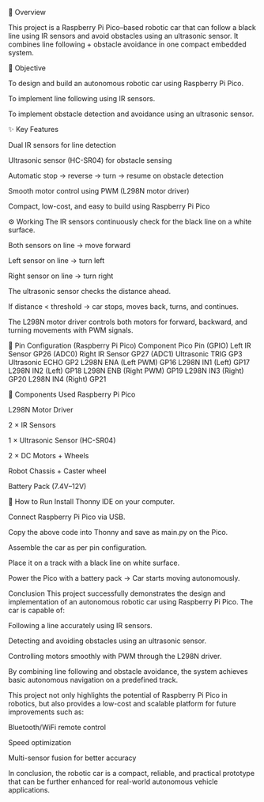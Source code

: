 📖 Overview

This project is a Raspberry Pi Pico–based robotic car that can follow a black line using IR sensors and avoid obstacles using an ultrasonic sensor.
It combines line following + obstacle avoidance in one compact embedded system.

🎯 Objective

To design and build an autonomous robotic car using Raspberry Pi Pico.

To implement line following using IR sensors.

To implement obstacle detection and avoidance using an ultrasonic sensor.

✨ Key Features

Dual IR sensors for line detection

Ultrasonic sensor (HC-SR04) for obstacle sensing

Automatic stop → reverse → turn → resume on obstacle detection

Smooth motor control using PWM (L298N motor driver)

Compact, low-cost, and easy to build using Raspberry Pi Pico

⚙️ Working
The IR sensors continuously check for the black line on a white surface.

Both sensors on line → move forward

Left sensor on line → turn left

Right sensor on line → turn right

The ultrasonic sensor checks the distance ahead.

If distance < threshold → car stops, moves back, turns, and continues.

The L298N motor driver controls both motors for forward, backward, and turning movements with PWM signals.

📌 Pin Configuration (Raspberry Pi Pico)
Component	Pico Pin (GPIO)
Left IR Sensor	GP26 (ADC0)
Right IR Sensor	GP27 (ADC1)
Ultrasonic TRIG	GP3
Ultrasonic ECHO	GP2
L298N ENA (Left PWM)	GP16
L298N IN1 (Left)	GP17
L298N IN2 (Left)	GP18
L298N ENB (Right PWM)	GP19
L298N IN3 (Right)	GP20
L298N IN4 (Right)	GP21

🔧 Components Used
Raspberry Pi Pico

L298N Motor Driver

2 × IR Sensors

1 × Ultrasonic Sensor (HC-SR04)

2 × DC Motors + Wheels

Robot Chassis + Caster wheel

Battery Pack (7.4V–12V)

🚀 How to Run
Install Thonny IDE on your computer.

Connect Raspberry Pi Pico via USB.

Copy the above code into Thonny and save as main.py on the Pico.

Assemble the car as per pin configuration.

Place it on a track with a black line on white surface.

Power the Pico with a battery pack → Car starts moving autonomously.

Conclusion
This project successfully demonstrates the design and implementation of an autonomous robotic car using Raspberry Pi Pico.
The car is capable of:

Following a line accurately using IR sensors.

Detecting and avoiding obstacles using an ultrasonic sensor.

Controlling motors smoothly with PWM through the L298N driver.

By combining line following and obstacle avoidance, the system achieves basic autonomous navigation on a predefined track.

This project not only highlights the potential of Raspberry Pi Pico in robotics, but also provides a low-cost and scalable platform for future improvements such as:

Bluetooth/WiFi remote control

Speed optimization

Multi-sensor fusion for better accuracy

In conclusion, the robotic car is a compact, reliable, and practical prototype that can be further enhanced for real-world autonomous vehicle applications. 
